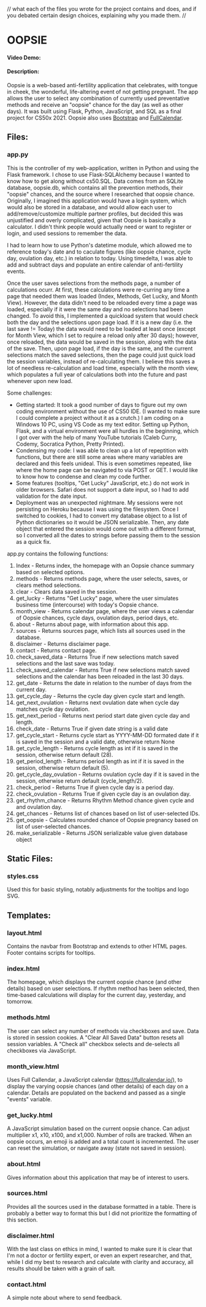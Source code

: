 // what each of the files you wrote for the project contains and does, and if you debated certain design choices, explaining why you made them. //
# OOPSIE
#### Video Demo:  <URL HERE>
#### Description:
Oopsie is a web-based anti-fertility application that celebrates, with tongue in cheek, the wonderful, life-altering event of not getting pregnant. The app allows the user to select any combination of currently used preventative methods and receive an "oopsie" chance for the day (as well as other days). It was built using Flask, Python, JavaScript, and SQL as a final project for CS50x 2021. Oopsie also uses [Bootstrap](https://getbootstrap.com/) and [FullCalendar](https://fullcalendar.io/).

## Files:
### <span>app.py</span>
This is the controller of my web-application, written in Python and using the Flask framework. I chose to use Flask-SQLAlchemy because I wanted to know how to get along without cs50.SQL. Data comes from an SQLite database, oopsie.db, which contains all the prevention methods, their "oopsie" chances, and the source where I researched that oopsie chance. Originally, I imagined this application would have a login system, which would also be stored in a database, and would allow each user to add/remove/customize multiple partner profiles, but decided this was unjustified and overly complicated, given that Oopsie is basically a calculator. I didn't think people would actually need or want to register or login, and used sessions to remember the data.

I had to learn how to use Python's datetime module, which allowed me to reference today's date and to caculate figures (like oopsie chance, cycle day, ovulation day, etc.) in relation to today. Using timedelta, I was able to add and subtract days and populate an entire calendar of anti-fertility events.

Once the user saves selections from the methods page, a number of calculations ocurr. At first, these calculations were re-curring any time a page that needed them was loaded (Index, Methods, Get Lucky, and Month View). However, the data didn't need to be reloaded every time a page was loaded, especially if it were the same day and no selections had been changed. To avoid this, I implemented a quickload system that would check both the day and the selections upon page load. If it is a new day (i.e. the last save != Today) the data would need to be loaded at least once (except for Month View, which I set to require a reload only after 30 days); however, once reloaded, the data would be saved in the session, along with the data of the save. Then, upon page load, if the day is the same, and the current selections match the saved selections, then the page could just quick load the session variables, instead of re-calculating them. I believe this saves a lot of needless re-calculation and load time, especially with the month view, which populates a full year of calculations both into the future and past whenever upon new load.

Some challenges:
- Getting started: It took a good number of days to figure out my own coding environment without the use of CS50 IDE. (I wanted to make sure I could complete a project without it as a crutch.) I am coding on a Windows 10 PC, using VS Code as my text editor. Setting up Python, Flask, and a virtual environment were all hurdles in the beginning, which I got over with the help of many YouTube tutorials (Caleb Curry, Codemy, Socratica Python, Pretty Printed).
- Condensing my code: I was able to clean up a lot of repeptition with functions, but there are still some areas where many variables are declared and this feels unideal. This is even sometimes repeated, like where the home page can be navigated to via POST or GET. I would like to know how to condense and clean my code further.
- Some features (tooltips, "Get Lucky" JavaScript, etc.) do not work in older browsers. Safari does not support a date input, so I had to add validation for the date input.
- Deployment was an unexpected nightmare. My sessions were not persisting on Heroku because I was using the filesystem. Once I switched to cookies, I had to convert my database object to a list of Python dictionaries so it would be JSON serializable. Then, any date object that entered the session would come out with a different format, so I converted all the dates to strings before passing them to the session as a quick fix.

<span>app.py</span> contains the following functions:

1. Index - Returns index, the homepage with an Oopsie chance summary based on selected options.
2. methods - Returns methods page, where the user selects, saves, or clears method selections.
3. clear - Clears data saved in the session.
4. get_lucky - Returns "Get Lucky" page, where the user simulates business time (intercourse) with today's Oopsie chance.
5. month_view - Returns calendar page, where the user views a calendar of Oopsie chances, cycle days, ovulation days, period days, etc.
6. about - Returns about page, with information about this app.
7. sources - Returns sources page, which lists all sources used in the database.
8. disclaimer - Returns disclaimer page.
9. contact - Returns contact page.
10. check_saved_data - Returns True if new selections match saved selections and the last save was today.
11. check_saved_calendar - Returns True if new selections match saved selections and the calendar has been reloaded in the last 30 days.
12. get_date - Returns the date in relation to the number of days from the current day.
13. get_cycle_day - Returns the cycle day given cycle start and length.
14. get_next_ovulation - Returns next ovulation date when cycle day matches cycle day ovulation.
15. get_next_period - Returns next period start date given cycle day and length.
16. check_date - Returns True if given date string is a valid date
17. get_cycle_start - Returns cycle start as YYYY-MM-DD formated date if it is saved in the session and a valid date, otherwise return None
18. get_cycle_length - Returns cycle length as int if it is saved in the session, otherwise return default (28).
19. get_period_length - Returns period length as int if it is saved in the session, otherwise return default (5).
20. get_cycle_day_ovulation - Returns ovulation cycle day if it is saved in the session, otherwise return default (cycle_length/2).
21. check_period - Returns True if given cycle day is a period day.
22. check_ovulation - Returns True if given cycle day is an ovulation day.
23. get_rhythm_chance - Returns Rhythm Method chance given cycle and and ovulation day.
24. get_chances - Returns list of chances based on list of user-selected IDs.
25. get_oopsie - Calculates rounded chance of Oopsie pregnancy based on list of user-selected chances.
26. make_serializable - Returns JSON serializable value given database object

## Static Files:
### styles.css
Used this for basic styling, notably adjustments for the tooltips and logo SVG.

## Templates:
### layout.html
Contains the navbar from Bootstrap and extends to other HTML pages. Footer contains scripts for tooltips.

### index.html
The homepage, which displays the current oopsie chance (and other details) based on user selections. If rhythm method has been selected, then time-based calculations will display for the current day, yesterday, and tomorrow.

### methods.html
The user can select any number of methods via checkboxes and save. Data is stored in session cookies. A "Clear All Saved Data" button resets all session variables. A "Check all" checkbox selects and de-selects all checkboxes via JavaScript.

### month_view.html
Uses Full Callendar, a JavaScript calendar (https://fullcalendar.io/), to display the varying oopsie chances (and other details) of each day on a calendar. Details are populated on the backend and passed as a single "events" variable.

### get_lucky.html
A JavaScript simulation based on the current oopsie chance. Can adjust multiplier x1, x10, x100, and x1,000. Number of rolls are tracked. When an oopsie occurs, an emoji is added and a total count is incremented. The user can reset the simulation, or navigate away (state not saved in session).

### about.html
Gives information about this application that may be of interest to users.

### sources.html
Provides all the sources used in the database formatted in a table. There is probably a better way to format this but I did not prioritize the formatting of this section.

### disclaimer.html
With the last class on ethics in mind, I wanted to make sure it is clear that I'm not a doctor or fertility expert, or even an expert researcher, and that, while I did my best to research and calculate with clarity and accuracy, all results should be taken with a grain of salt.

### contact.html
A simple note about where to send feedback.